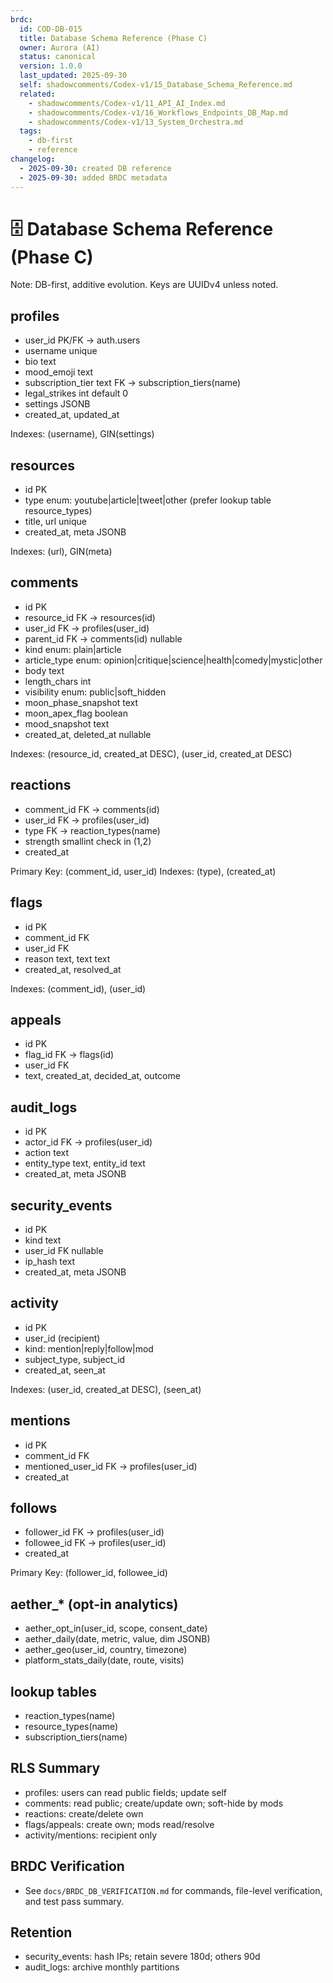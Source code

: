 ```yaml
---
brdc:
  id: COD-DB-015
  title: Database Schema Reference (Phase C)
  owner: Aurora (AI)
  status: canonical
  version: 1.0.0
  last_updated: 2025-09-30
  self: shadowcomments/Codex-v1/15_Database_Schema_Reference.md
  related:
    - shadowcomments/Codex-v1/11_API_AI_Index.md
    - shadowcomments/Codex-v1/16_Workflows_Endpoints_DB_Map.md
    - shadowcomments/Codex-v1/13_System_Orchestra.md
  tags:
    - db-first
    - reference
changelog:
  - 2025-09-30: created DB reference
  - 2025-09-30: added BRDC metadata
---
```


# 🗄️ Database Schema Reference (Phase C)

Note: DB-first, additive evolution. Keys are UUIDv4 unless noted.

## profiles
- user_id PK/FK → auth.users
- username unique
- bio text
- mood_emoji text
- subscription_tier text FK → subscription_tiers(name)
- legal_strikes int default 0
- settings JSONB
- created_at, updated_at

Indexes: (username), GIN(settings)

## resources
- id PK
- type enum: youtube|article|tweet|other (prefer lookup table resource_types)
- title, url unique
- created_at, meta JSONB

Indexes: (url), GIN(meta)

## comments
- id PK
- resource_id FK → resources(id)
- user_id FK → profiles(user_id)
- parent_id FK → comments(id) nullable
- kind enum: plain|article
- article_type enum: opinion|critique|science|health|comedy|mystic|other
- body text
- length_chars int
- visibility enum: public|soft_hidden
- moon_phase_snapshot text
- moon_apex_flag boolean
- mood_snapshot text
- created_at, deleted_at nullable

Indexes: (resource_id, created_at DESC), (user_id, created_at DESC)

## reactions
- comment_id FK → comments(id)
- user_id FK → profiles(user_id)
- type FK → reaction_types(name)
- strength smallint check in (1,2)
- created_at

Primary Key: (comment_id, user_id)
Indexes: (type), (created_at)

## flags
- id PK
- comment_id FK
- user_id FK
- reason text, text text
- created_at, resolved_at

Indexes: (comment_id), (user_id)

## appeals
- id PK
- flag_id FK → flags(id)
- user_id FK
- text, created_at, decided_at, outcome

## audit_logs
- id PK
- actor_id FK → profiles(user_id)
- action text
- entity_type text, entity_id text
- created_at, meta JSONB

## security_events
- id PK
- kind text
- user_id FK nullable
- ip_hash text
- created_at, meta JSONB

## activity
- id PK
- user_id (recipient)
- kind: mention|reply|follow|mod
- subject_type, subject_id
- created_at, seen_at

Indexes: (user_id, created_at DESC), (seen_at)

## mentions
- id PK
- comment_id FK
- mentioned_user_id FK → profiles(user_id)
- created_at

## follows
- follower_id FK → profiles(user_id)
- followee_id FK → profiles(user_id)
- created_at

Primary Key: (follower_id, followee_id)

## aether_* (opt-in analytics)
- aether_opt_in(user_id, scope, consent_date)
- aether_daily(date, metric, value, dim JSONB)
- aether_geo(user_id, country, timezone)
- platform_stats_daily(date, route, visits)

## lookup tables
- reaction_types(name)
- resource_types(name)
- subscription_tiers(name)

## RLS Summary
- profiles: users can read public fields; update self
- comments: read public; create/update own; soft-hide by mods
- reactions: create/delete own
- flags/appeals: create own; mods read/resolve
- activity/mentions: recipient only

## BRDC Verification
- See `docs/BRDC_DB_VERIFICATION.md` for commands, file-level verification, and test pass summary.

## Retention
- security_events: hash IPs; retain severe 180d; others 90d
- audit_logs: archive monthly partitions
